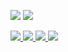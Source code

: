 ![](http://github-profile-summary-cards.vercel.app/api/cards/stats?username=hadihammurabi&theme=github)
![](http://github-profile-summary-cards.vercel.app/api/cards/most-commit-language?username=hadihammurabi&theme=github)

<a href="https://www.codewars.com/users/hadihammurabi">
 <img src="https://www.codewars.com/users/hadihammurabi/badges/small"/>
</a>
<a href="https://stackoverflow.com/story/hadihammurabi">
 <img src="https://img.shields.io/badge/-Stackoverflow-FE7A16?style=for-the-badge&logo=stack-overflow&logoColor=white"/>
</a>
<a href="https://www.linkedin.com/in/hadihammurabi/">
 <img src="https://img.shields.io/badge/linkedin-%230077B5.svg?style=for-the-badge&logo=linkedin&logoColor=white"/>
</a>
<a href="https://www.youtube.com/c/tamankodekode">
 <img src="https://img.shields.io/badge/youtube-%23E05D44.svg?style=for-the-badge&logo=youtube&logoColor=white"/>
</a>
